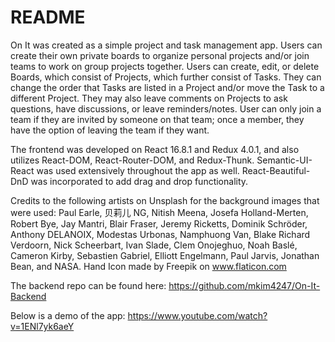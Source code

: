 # README
On It was created as a simple project and task management app. Users can create their own private boards to organize personal projects and/or join teams to work on group projects together. Users can create, edit, or delete Boards, which consist of Projects, which further consist of Tasks. They can change the order that Tasks are listed in a Project and/or move the Task to a different Project. They may also leave comments on Projects to ask questions, have discussions, or leave reminders/notes. User can only join a team if they are invited by someone on that team; once a member, they have the option of leaving the team if they want. 

The frontend was developed on React 16.8.1 and Redux 4.0.1, and also utilizes React-DOM, React-Router-DOM, and Redux-Thunk. Semantic-UI-React was used extensively throughout the app as well. React-Beautiful-DnD was incorporated to add drag and drop functionality.

Credits to the following artists on Unsplash for the background images that were used: Paul Earle, 贝莉儿 NG, Nitish Meena, Josefa Holland-Merten, Robert Bye, Jay Mantri, Blair Fraser, Jeremy Ricketts, Dominik Schröder, Anthony DELANOIX, Modestas Urbonas, Namphuong Van, Blake Richard Verdoorn, Nick Scheerbart, Ivan Slade, Clem Onojeghuo, Noah Baslé, Cameron Kirby, Sebastien Gabriel, Elliott Engelmann, Paul Jarvis, Jonathan Bean, and NASA. Hand Icon made by Freepik on www.flaticon.com

The backend repo can be found here:
https://github.com/mkim4247/On-It-Backend

Below is a demo of the app:
https://www.youtube.com/watch?v=1ENl7yk6aeY
